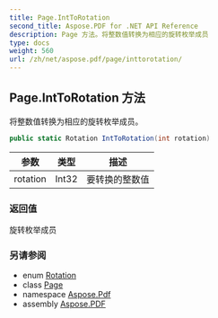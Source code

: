 ```yaml
---
title: Page.IntToRotation
second_title: Aspose.PDF for .NET API Reference
description: Page 方法。将整数值转换为相应的旋转枚举成员
type: docs
weight: 560
url: /zh/net/aspose.pdf/page/inttorotation/
---
```

## Page.IntToRotation 方法

将整数值转换为相应的旋转枚举成员。

```csharp
public static Rotation IntToRotation(int rotation)
```

| 参数 | 类型 | 描述 |
| --- | --- | --- |
| rotation | Int32 | 要转换的整数值 |

### 返回值

旋转枚举成员

### 另请参阅

* enum [Rotation](../../rotation/)
* class [Page](../)
* namespace [Aspose.Pdf](../../../aspose.pdf/)
* assembly [Aspose.PDF](../../../)